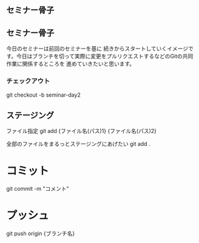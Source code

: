 ## セミナー骨子

## セミナー骨子

今日のセミナーは前回のセミナーを基に 続きからスタートしていくイメージです。今日はブランチを切って実際に変更をプルリクエストするなどのGitの共同作業に関係するところを 進めていきたいと思います。

### チェックアウト
git checkout -b seminar-day2  

## ステージング
ファイル指定
git add {ファイル名(パス)1} {ファイル名(パス)2}

全部のファイルをまるっとステージングにあげたい
git add .

# コミット
git commit -m "コメント"

# プッシュ
git push origin {ブランチ名}